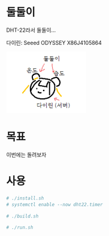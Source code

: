 # 둘둘이

DHT-22라서 둘둘이...

다이린: Seeed ODYSSEY X86J4105864

![image](_images/summary.webp)

# 목표

이번에는 돌려보자

# 사용

```sh
# ./install.sh
# systemctl enable --now dht22.timer
```

```sh
# ./build.sh
```

```sh
# ./run.sh
```
